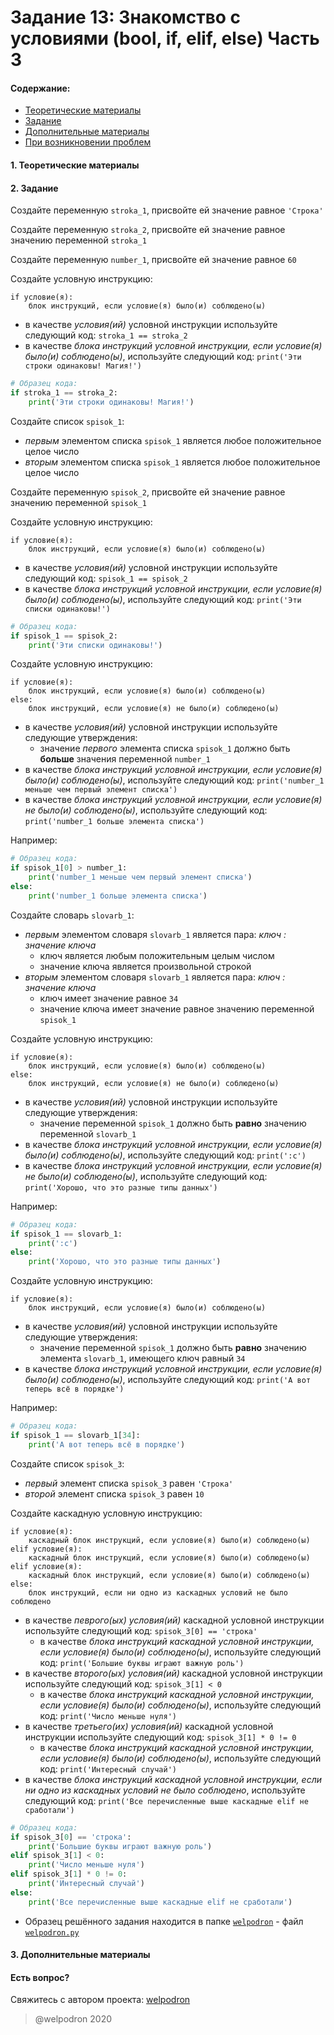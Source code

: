 # Задание 13: Знакомство с условиями (bool, if, elif, else) Часть 3

#### Содержание:

+ [Теоретические материалы](#THEORETICAL_MATERIALS)
+ [Задание](#TASK)
+ [Дополнительные материалы](#ADDITIONAL_MATERIALS)
+ [При возникновении проблем](#ISSUES)

#### <a name="THEORETICAL_MATERIALS"></a> 1. Теоретические материалы



#### <a name="TASK"></a> 2. Задание

Создайте переменную `stroka_1`, присвойте ей значение равное `'Строка'`  

Создайте переменную `stroka_2`, присвойте ей значение равное значению переменной `stroka_1` 

Создайте переменную `number_1`, присвойте ей значение равное `60` 

Создайте условную инструкцию: 

```
if условие(я):
    блок инструкций, если условие(я) было(и) соблюдено(ы)
```

* в качестве *условия(ий)* условной инструкции используйте следующий код: `stroka_1 == stroka_2`
* в качестве *блока инструкций условной инструкции, если условие(я) было(и) соблюдено(ы)*, используйте следующий код: `print('Эти строки одинаковы! Магия!')`

```python
# Образец кода: 
if stroka_1 == stroka_2:
    print('Эти строки одинаковы! Магия!')
```

Создайте список `spisok_1`:

* *первым* элементом списка `spisok_1` является любое положительное целое число
* *вторым* элементом списка `spisok_1` является любое положительное целое число

Создайте переменную `spisok_2`, присвойте ей значение равное значению переменной `spisok_1` 

Создайте условную инструкцию: 

```
if условие(я):
    блок инструкций, если условие(я) было(и) соблюдено(ы)
```

* в качестве *условия(ий)* условной инструкции используйте следующий код: `spisok_1 == spisok_2`
* в качестве *блока инструкций условной инструкции, если условие(я) было(и) соблюдено(ы)*, используйте следующий код: `print('Эти списки одинаковы!')`

```python
# Образец кода: 
if spisok_1 == spisok_2:
    print('Эти списки одинаковы!')
```

Создайте условную инструкцию: 

```
if условие(я):
    блок инструкций, если условие(я) было(и) соблюдено(ы)
else:
    блок инструкций, если условие(я) не было(и) соблюдено(ы)
```

* в качестве *условия(ий)* условной инструкции используйте следующие утверждения: 
    * значение *первого* элемента списка `spisok_1` должно быть **больше** значения переменной `number_1`
* в качестве *блока инструкций условной инструкции, если условие(я) было(и) соблюдено(ы)*, используйте следующий код: `print('number_1 меньше чем первый элемент списка')`
* в качестве *блока инструкций условной инструкции, если условие(я) не было(и) соблюдено(ы)*, используйте следующий код: `print('number_1 больше элемента списка')`

Например:

```python
# Образец кода: 
if spisok_1[0] > number_1:
    print('number_1 меньше чем первый элемент списка')
else:
    print('number_1 больше элемента списка')
```

Создайте словарь `slovarb_1`:

* *первым* элементом словаря `slovarb_1` является пара: *ключ : значение ключа*
    * ключ является любым положительным целым числом
    * значение ключа является произвольной строкой
* *вторым* элементом словаря `slovarb_1` является пара: *ключ : значение ключа*
    * ключ имеет значение равное `34`
    * значение ключа имеет значение равное значению переменной `spisok_1`

Создайте условную инструкцию: 

```
if условие(я):
    блок инструкций, если условие(я) было(и) соблюдено(ы)
else:
    блок инструкций, если условие(я) не было(и) соблюдено(ы)
```

* в качестве *условия(ий)* условной инструкции используйте следующие утверждения: 
    * значение переменной `spisok_1` должно быть **равно** значению переменной `slovarb_1`
* в качестве *блока инструкций условной инструкции, если условие(я) было(и) соблюдено(ы)*, используйте следующий код: `print(':c')`
* в качестве *блока инструкций условной инструкции, если условие(я) не было(и) соблюдено(ы)*, используйте следующий код: `print('Хорошо, что это разные типы данных')`

Например:

```python
# Образец кода: 
if spisok_1 == slovarb_1:
    print(':c')
else:
    print('Хорошо, что это разные типы данных')
```

Создайте условную инструкцию: 

```
if условие(я):
    блок инструкций, если условие(я) было(и) соблюдено(ы)
```

* в качестве *условия(ий)* условной инструкции используйте следующие утверждения: 
    * значение переменной `spisok_1` должно быть **равно** значению элемента `slovarb_1`, имеющего ключ равный `34`
* в качестве *блока инструкций условной инструкции, если условие(я) было(и) соблюдено(ы)*, используйте следующий код: `print('А вот теперь всё в порядке')`

Например:

```python
# Образец кода: 
if spisok_1 == slovarb_1[34]:
    print('А вот теперь всё в порядке')
```

Создайте список `spisok_3`:

* *первый* элемент списка `spisok_3` равен `'Строка'`
* *второй* элемент списка `spisok_3` равен `10`

Создайте каскадную условную инструкцию: 

```
if условие(я):
    каскадный блок инструкций, если условие(я) было(и) соблюдено(ы)
elif условие(я):
    каскадный блок инструкций, если условие(я) было(и) соблюдено(ы)
elif условие(я): 
    каскадный блок инструкций, если условие(я) было(и) соблюдено(ы)
else:
    блок инструкций, если ни одно из каскадных условий не было соблюдено
```

* в качестве *певрого(ых) условия(ий)* каскадной условной инструкции используйте следующий код: `spisok_3[0] == 'строка'` 
    * в качестве *блока инструкций каскадной условной инструкции, если условие(я) было(и) соблюдено(ы)*, используйте следующий код: `print('Большие буквы играют важную роль')`
* в качестве *второго(ых) условия(ий)* каскадной условной инструкции используйте следующий код: `spisok_3[1] < 0`
    * в качестве *блока инструкций каскадной условной инструкции, если условие(я) было(и) соблюдено(ы)*, используйте следующий код: `print('Число меньше нуля')`
* в качестве *третьего(их) условия(ий)* каскадной условной инструкции используйте следующий код: `spisok_3[1] * 0 != 0`
    * в качестве *блока инструкций каскадной условной инструкции, если условие(я) было(и) соблюдено(ы)*, используйте следующий код: `print('Интересный случай')`
* в качестве *блока инструкций каскадной условной инструкции, если ни одно из каскадных условий не было соблюдено*, используйте следующий код: `print('Все перечисленные выше каскадные elif не сработали')`

```python
# Образец кода: 
if spisok_3[0] == 'строка':
    print('Большие буквы играют важную роль')
elif spisok_3[1] < 0:
    print('Число меньше нуля')
elif spisok_3[1] * 0 != 0:
    print('Интересный случай')
else:
    print('Все перечисленные выше каскадные elif не сработали')
```

* Образец решённого задания находится в папке <a href="./welpodron">`welpodron`</a> - файл <a href="./welpodron/welpodron.py">`welpodron.py`</a>

#### <a name="ADDITIONAL_MATERIALS"></a> 3. Дополнительные материалы



#### <a name="ISSUES"></a> Есть вопрос?

Свяжитесь с автором проекта: [welpodron](https://vk.com/welpodron)

> @welpodron 2020